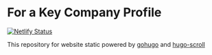 # For a Key Company Profile

[![Netlify Status](https://api.netlify.com/api/v1/badges/23a3e28f-72ae-46d1-aff3-25358287dbe3/deploy-status)](https://app.netlify.com/sites/vigorous-meninsky-8e47c6/deploys)

This repository for website static powered by [gohugo](https://github.com/gohugoio/hugo) and [hugo-scroll](https://github.com/janraasch/hugo-scroll)